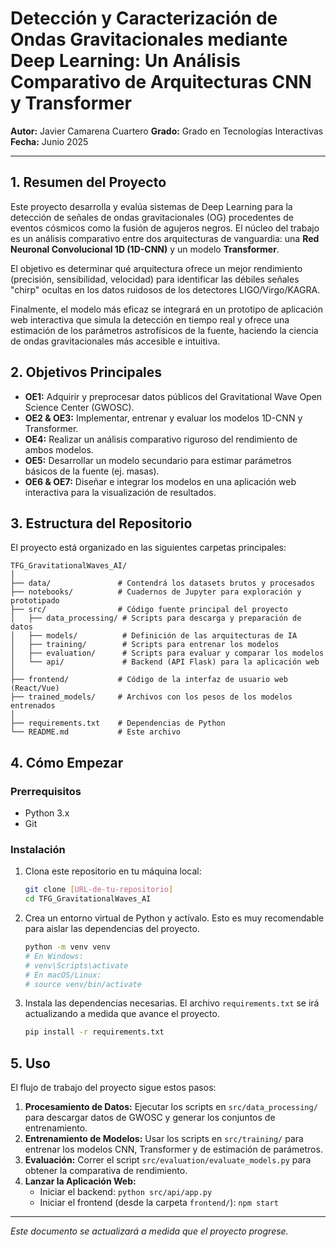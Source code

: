 # Detección y Caracterización de Ondas Gravitacionales mediante Deep Learning: Un Análisis Comparativo de Arquitecturas CNN y Transformer

**Autor:** Javier Camarena Cuartero
**Grado:** Grado en Tecnologías Interactivas
**Fecha:** Junio 2025

---

## 1. Resumen del Proyecto

Este proyecto desarrolla y evalúa sistemas de Deep Learning para la detección de señales de ondas gravitacionales (OG) procedentes de eventos cósmicos como la fusión de agujeros negros. El núcleo del trabajo es un análisis comparativo entre dos arquitecturas de vanguardia: una **Red Neuronal Convolucional 1D (1D-CNN)** y un modelo **Transformer**.

El objetivo es determinar qué arquitectura ofrece un mejor rendimiento (precisión, sensibilidad, velocidad) para identificar las débiles señales "chirp" ocultas en los datos ruidosos de los detectores LIGO/Virgo/KAGRA.

Finalmente, el modelo más eficaz se integrará en un prototipo de aplicación web interactiva que simula la detección en tiempo real y ofrece una estimación de los parámetros astrofísicos de la fuente, haciendo la ciencia de ondas gravitacionales más accesible e intuitiva.

## 2. Objetivos Principales

*   **OE1:** Adquirir y preprocesar datos públicos del Gravitational Wave Open Science Center (GWOSC).
*   **OE2 & OE3:** Implementar, entrenar y evaluar los modelos 1D-CNN y Transformer.
*   **OE4:** Realizar un análisis comparativo riguroso del rendimiento de ambos modelos.
*   **OE5:** Desarrollar un modelo secundario para estimar parámetros básicos de la fuente (ej. masas).
*   **OE6 & OE7:** Diseñar e integrar los modelos en una aplicación web interactiva para la visualización de resultados.

## 3. Estructura del Repositorio

El proyecto está organizado en las siguientes carpetas principales:

```
TFG_GravitationalWaves_AI/
│
├── data/               # Contendrá los datasets brutos y procesados
├── notebooks/          # Cuadernos de Jupyter para exploración y prototipado
├── src/                # Código fuente principal del proyecto
│   ├── data_processing/ # Scripts para descarga y preparación de datos
│   ├── models/          # Definición de las arquitecturas de IA
│   ├── training/        # Scripts para entrenar los modelos
│   ├── evaluation/      # Scripts para evaluar y comparar los modelos
│   └── api/             # Backend (API Flask) para la aplicación web
│
├── frontend/           # Código de la interfaz de usuario web (React/Vue)
├── trained_models/     # Archivos con los pesos de los modelos entrenados
│
├── requirements.txt    # Dependencias de Python
└── README.md           # Este archivo
```

## 4. Cómo Empezar

### Prerrequisitos

*   Python 3.x
*   Git

### Instalación

1.  Clona este repositorio en tu máquina local:
    ```bash
    git clone [URL-de-tu-repositorio]
    cd TFG_GravitationalWaves_AI
    ```

2.  Crea un entorno virtual de Python y actívalo. Esto es muy recomendable para aislar las dependencias del proyecto.
    ```bash
    python -m venv venv
    # En Windows:
    # venv\Scripts\activate
    # En macOS/Linux:
    # source venv/bin/activate
    ```

3.  Instala las dependencias necesarias. El archivo `requirements.txt` se irá actualizando a medida que avance el proyecto.
    ```bash
    pip install -r requirements.txt
    ```

## 5. Uso

El flujo de trabajo del proyecto sigue estos pasos:

1.  **Procesamiento de Datos:** Ejecutar los scripts en `src/data_processing/` para descargar datos de GWOSC y generar los conjuntos de entrenamiento.
2.  **Entrenamiento de Modelos:** Usar los scripts en `src/training/` para entrenar los modelos CNN, Transformer y de estimación de parámetros.
3.  **Evaluación:** Correr el script `src/evaluation/evaluate_models.py` para obtener la comparativa de rendimiento.
4.  **Lanzar la Aplicación Web:**
    *   Iniciar el backend: `python src/api/app.py`
    *   Iniciar el frontend (desde la carpeta `frontend/`): `npm start`

---
*Este documento se actualizará a medida que el proyecto progrese.*